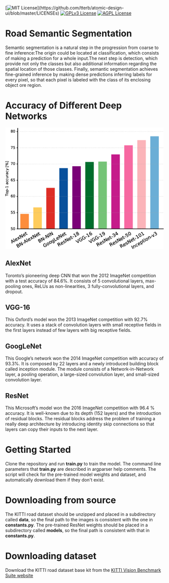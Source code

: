 [![MIT License](https://img.shields.io/apm/l/atomic-design-ui.svg?)](https://github.com/tterb/atomic-design-ui/blob/master/LICENSEs)
[![GPLv3 License](https://img.shields.io/badge/License-GPL%20v3-yellow.svg)](https://opensource.org/licenses/)
[![AGPL License](https://img.shields.io/badge/license-AGPL-blue.svg)](http://www.gnu.org/licenses/agpl-3.0)

# Road Semantic Segmentation
Semantic segmentation is a natural step in the progression 
from coarse to fine inference:The origin could be located at classification, 
which consists of making a prediction for a whole input.The next step is detection, 
which provide not only the classes but also additional information regarding 
the spatial location of those classes. Finally, semantic segmentation achieves 
fine-grained inference by making dense predictions inferring labels for every pixel, 
so that each pixel is labeled with the class of its enclosing object ore region.
# Accuracy of Different Deep Networks

![Neural Nets](3-Figure1-1.png)

## AlexNet
Toronto’s pioneering deep CNN that won the 2012 ImageNet competition with a test 
accuracy of 84.6%. It consists of 5 convolutional layers, max-pooling ones, 
ReLUs as non-linearities, 3 fully-convolutional layers, and dropout.
## VGG-16
This Oxford’s model won the 2013 ImageNet competition with 92.7% accuracy. 
It uses a stack of convolution layers with small receptive fields in the 
first layers instead of few layers with big receptive fields.
## GoogLeNet
This Google’s network won the 2014 ImageNet competition with accuracy of 93.3%. 
It is composed by 22 layers and a newly introduced building block called inception module. 
The module consists of a Network-in-Network layer, a pooling operation, 
a large-sized convolution layer, and small-sized convolution layer.
## ResNet
This Microsoft’s model won the 2016 ImageNet competition with 96.4 % accuracy. 
It is well-known due to its depth (152 layers) and the introduction of residual blocks. 
The residual blocks address the problem of training a really deep architecture 
by introducing identity skip connections so that layers can copy 
their inputs to the next layer.

# Getting Started
Clone the repository and run **train.py** to train the model. 
The command line parameters that **train.py** are described in argparser help comments. The script will check for the pre-trained 
model weights and dataset, and automatically download them if they don't exist.
# Downloading from source
The KITTI road dataset should be unzipped and placed in a subdirectory called **data**, 
so the final path to the images is consistent with the one in **constants.py**.
The pre-trained ResNet weights should be placed in a subdirectory called **models**, 
so the final path is consistent with that in **constants.py**.
# Downloading dataset
Download the KITTI road dataset base kit from the 
[KITTI Vision Benchmark Suite website](http://www.cvlibs.net/datasets/kitti/eval_road.php)


